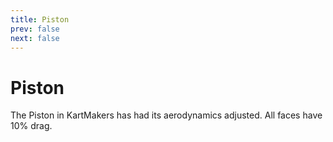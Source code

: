 ```yaml
---
title: Piston
prev: false
next: false
---
```

# Piston
The Piston in KartMakers has had its aerodynamics adjusted. All faces have 10% drag.